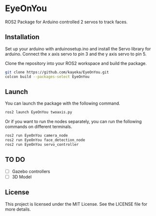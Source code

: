 # EyeOnYou
ROS2 Package for Arduino controlled 2 servos to track faces.

## Installation

Set up your arduino with arduinosetup.ino and install the Servo library for arduino. Connect the x axis servo to pin 3 and the y axis servo to pin 5.

Clone the repository into your ROS2 workspace and build the package.

```bash
git clone https://github.com/kayeka/EyeOnYou.git
colcon build --packages-select EyeOnYou
```

## Launch

You can launch the package with the following command.

```bash
ros2 launch EyeOnYou twoaxis.py
``` 
Or if you want to run the nodes separately, you can run the following commands on different terminals.

```bash
ros2 run EyeOnYou camera_node
ros2 run EyeOnYou face_detection_node
ros2 run EyeOnYou servo_controller
```




## TO DO

- [ ] Gazebo controllers
- [ ] 3D Model

## License

This project is licensed under the MIT License. See the LICENSE file for more details.

